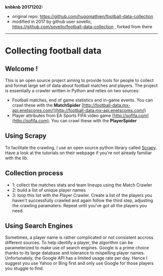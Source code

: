 **knbknb 20171202:**

 - original repo: https://github.com/hugomathien/football-data-collection
 - modified in 2017 by github user sovello, https://github.com/sovello/football-data-collection , forked from there

---------------------------------

# Collecting football data
## Welcome !
This is an open source project aiming to provide tools for people to collect and format large set of data about football matches and players. The project is essentially a crawler written in Python and relies on two sources:

- Football matches, end of game statistics and in-game events. You can crawl these with the **MatchSpider** [http://football-data.mx-api.enetscores.com/](http://football-data.mx-api.enetscores.com/) 
- Player attributes from EA Sports FIFA video game [http://sofifa.com](http://sofifa.com). You can crawl these with the **PlayerSpider**

## Using Scrapy

To facilitate the crawling, I use an open source python library called [Scrapy](http://scrapy.org). 
Have a look at the tutorials on their webpage if you're not already familiar with the lib.

## Collection process

- 1: collect the matches stats and team lineups using the Match Crawler
- 2: build a list of unique player names
- 3: loop this list with the Player Crawler. Create a list of the players you haven't successfully crawled and again follow the third step, adjusting the crawling paramaters. Repeat until you've got all the players you need.

## Using Search Engines
Sometimes, a player name is rather complicated or not consistent accross different sources. To help identify a player, the algorithm can be parameterized to make use of search engines. Google is a prime choice thanks to its large database and tolerance to mispelling player names. Unfortunately, the Google API has a limited usage rate per day. Hence I suggest you use Yahoo or Bing first and only use Google for those players you stuggle to find.
